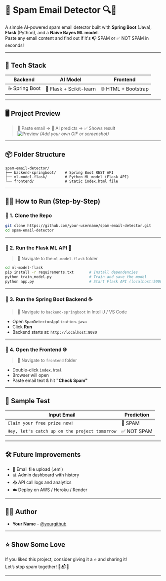 
# 📧 Spam Email Detector 🔍🧠

A simple AI-powered spam email detector built with **Spring Boot** (Java), **Flask** (Python), and a **Naive Bayes ML model**.  
Paste any email content and find out if it's 📭 SPAM or ✅ NOT SPAM in seconds!

---

## 🚀 Tech Stack

| Backend        | AI Model       | Frontend     |
|----------------|----------------|--------------|
| ☕ Spring Boot  | 🐍 Flask + Scikit-learn | 🌐 HTML + Bootstrap |

---

## 🖥️ Project Preview

> 🔗 Paste email → 🧠 AI predicts → ✅ Shows result  
![Preview](https://img.icons8.com/emoji/48/rocket.) *(Add your own GIF or screenshot)*

---

## 📦 Folder Structure

```
spam-email-detector/
├── backend-springboot/    # Spring Boot REST API
├── ml-model-flask/        # Python ML model (Flask API)
└── frontend/              # Static index.html file
```

---

## 🧑‍💻 How to Run (Step-by-Step)

### 🔹 1. Clone the Repo
```bash
git clone https://github.com/your-username/spam-email-detector.git
cd spam-email-detector
```

---

### 🔹 2. Run the Flask ML API 🧠

> 📍 Navigate to the `ml-model-flask` folder

```bash
cd ml-model-flask
pip install -r requirements.txt       # Install dependencies
python train_model.py                 # Train and save the model
python app.py                         # Start Flask API (localhost:5000)
```

---

### 🔹 3. Run the Spring Boot Backend ☕️

> 📍 Navigate to `backend-springboot` in IntelliJ / VS Code

- Open `SpamDetectorApplication.java`
- Click **Run**
- Backend starts at: `http://localhost:8080`

---

### 🔹 4. Open the Frontend 🌐

> 📍 Navigate to `frontend` folder

- Double-click `index.html`
- Browser will open
- Paste email text & hit **"Check Spam"**

---

## 🧪 Sample Test

| Input Email | Prediction |
|-------------|------------|
| `Claim your free prize now!` | 🚫 SPAM |
| `Hey, let's catch up on the project tomorrow` | ✅ NOT SPAM |

---

## 🛠️ Future Improvements

- 📩 Email file upload (.eml)
- 📊 Admin dashboard with history
- 📥 API call logs and analytics
- ☁️ Deploy on AWS / Heroku / Render

---

## 👨‍💻 Author

- **Your Name** – [@yourgithub](https://github.com/yourgithub)

---

## ⭐️ Show Some Love

If you liked this project, consider giving it a ⭐️ and sharing it!  
Let’s stop spam together! 🚫📬💪

---
